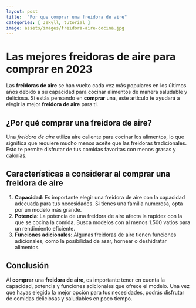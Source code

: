 ```yaml
---
layout: post
title:  "Por que comprar una freidora de aire"
categories: [ Jekyll, tutorial ]
image: assets/images/freidora-aire-cocina.jpg
---
```

# Las mejores freidoras de aire para comprar en 2023

Las **freidoras de aire** se han vuelto cada vez más populares en los últimos años debido a su capacidad para cocinar alimentos de manera saludable y deliciosa. Si estás pensando en **comprar** una, este artículo te ayudará a elegir la mejor **freidora de aire** para ti.

## ¿Por qué comprar una freidora de aire?

Una *freidora de aire* utiliza aire caliente para cocinar los alimentos, lo que significa que requiere mucho menos aceite que las freidoras tradicionales. Esto te permite disfrutar de tus comidas favoritas con menos grasas y calorías.

## Características a considerar al comprar una freidora de aire

1. **Capacidad**: Es importante elegir una freidora de aire con la capacidad adecuada para tus necesidades. Si tienes una familia numerosa, opta por un modelo más grande.
2. **Potencia**: La potencia de una freidora de aire afecta la rapidez con la que se cocina la comida. Busca modelos con al menos 1.500 vatios para un rendimiento eficiente.
3. **Funciones adicionales**: Algunas freidoras de aire tienen funciones adicionales, como la posibilidad de asar, hornear o deshidratar alimentos.

## Conclusión

Al **comprar** una **freidora de aire**, es importante tener en cuenta la capacidad, potencia y funciones adicionales que ofrece el modelo. Una vez que hayas elegido la mejor opción para tus necesidades, podrás disfrutar de comidas deliciosas y saludables en poco tiempo.
